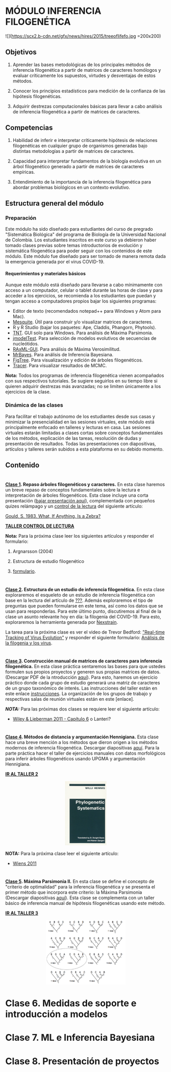 # MÓDULO INFERENCIA FILOGENÉTICA

![](https://scx2.b-cdn.net/gfx/news/hires/2015/treeoflifefo.jpg =200x200)

## Objetivos

1. Aprender las bases metodológicas de los principales métodos de inferencia filogenética a partir de matrices de caracteres homólogos y evaluar críticamente los supuestos, virtudes y desventajas de estos métodos.

2. Conocer los principios estadísticos para medición de la confianza de las hipótesis filogenéticas.  

3. Adquirir destrezas computacionales básicas para llevar a cabo análisis de inferencia filogenética a partir de matrices de caracteres.

## Competencias

1. Habilidad de inferir e interpretar críticamente hipótesis de relaciones filogenéticas en cualquier grupo de organismos generadas bajo distintas metodologías a partir de matrices de caracteres.

2. Capacidad para interpretar fundamentos de la biología evolutiva en un árbol filogenético generado a partir de matrices de caracteres empíricas.

3. Entendimiento de la importancia de la inferencia filogenética para abordar problemas biológicos en un contexto evolutivo.

## Estructura general del módulo

### Preparación

Este módulo ha sido diseñado para estudiantes del curso de pregrado "Sistemática Biológica" del programa de Biología de la Universidad Nacional de Colombia. Los estudiantes inscritos en este curso ya debieron haber tomado clases previas sobre temas introductorios de evolución y sistemática filogenética para poder seguir con los contenidos de este módulo. Este módulo fue diseñado para ser tomado de manera remota dada la emergencia generada por el virus COVID-19. 

#### Requerimientos y materiales básicos

Aunque este módulo está diseñado para llevarse a cabo mínimamente con acceso a un computador, celular o tablet durante las horas de clase y para acceder a los ejercicios, se recomienda a los estudiantes que puedan y tengan acceso a computadores propios bajar los siguientes programas:

- Editor de texto (recomendados notepad++ para Windows y Atom para Mac).
- [Mesquite](https://www.mesquiteproject.org/). Útil para construir y/o visualizar matrices de caracteres.
- R y R Studio (bajar los paquetes: Ape, Claddis, Phangorn, Phytools).
- [TNT](http://www.lillo.org.ar/phylogeny/tnt/). GUI solo para Windows. Para análisis de Máxima Parsimonia.
- [jmodelTest](https://github.com/ddarriba/jmodeltest2). Para selección de modelos evolutivos de secuencias de nucleótidos.
- [RAxML-GUI](https://antonellilab.github.io/raxmlGUI/). Para análisis de Máxima Verosimilitud.
- [MrBayes](http://nbisweden.github.io/MrBayes/download.html). Para análisis de Inferencia Bayesiana.
- [FigTree](https://github.com/rambaut/figtree/releases). Para visualización y edición de árboles filogenéticos.
- [Tracer](https://github.com/beast-dev/tracer/releases/tag/v1.7.1). Para visualizar resultados de MCMC.

**Nota:** Todos los programas de inferencia filogenética vienen acompañados con sus respectivos tutoriales. Se sugiere seguirlos en su tiempo libre si quieren adquirir destrezas más avanzadas; no se limiten únicamente a los ejercicios de la clase.  

### Dinámica de las clases

Para facilitar el trabajo autónomo de los estudiantes desde sus casas y minimizar la presencialidad en las sesiones virtuales, este módulo está principalmente enfocado en talleres y lecturas en casa. Las sesiones virtuales estarán limitadas a clases cortas sobre conceptos fundamentales de los métodos, explicación de las tareas, resolución de dudas y presentación de resultados. Todas las presentaciones con diapositivas, artículos y talleres serán subidos a esta plataforma en su debido momento.

## Contenido

#

**[Clase 1](/clase_1/Taller_1.md). Repaso árboles filogenéticos y caracteres.** En esta clase haremos un breve repaso de conceptos fundamentales sobre la lectura e interpretación de árboles filogenéticos. Esta clase incluye una corta presentación ([bajar presentación aquí](clase_1.pdf)), complementada con pequeños quizes relámpago y un [control de la lectura](/clase_1/Taller_1.md) del siguiente artículo:

[Gould, S. 1983. What, If Anything, Is a Zebra?](/clase_1/Gould_1983.pdf)

**[TALLER CONTROL DE LECTURA ](/clase_1/Taller_1.md)**

**Nota:** Para la próxima clase leer los siguientes artículos y responder el formulario:

1. Argnarsson (2004)

2. Estructura de estudio filogenético

3. [formulario](Formulario).

#

**[Clase 2](/clase_2/Taller_2.md). Estructura de un estudio de inferencia filogenética.** En esta clase exploraremos el esqueleto de un estudio de inferencia filogenética con base en la lectura del artículo de [???](??). Además exploraremos el tipo de preguntas que pueden formularse en este tema, así como los datos que se usan para responderlas. Para este último punto, discutiremos al final de la clase un asunto relevante hoy en día: la filogenia del COVID-19. Para esto, exploraremos la herramienta generada por [Nexstrain](https://nextstrain.org/). 

La tarea para la próxima clase es ver el video de Trevor Bedford: ["Real-time Tracking of Virus Evolution"](https://youtu.be/Ok2iZ9-cUlk) y responder el siguiente formulario: [Análisis de la filogenia y los virus](/clase_2/Taller_2.md).


#

**[Clase 3](/clase_2/Taller_2.md). Construcción manual de matrices de caracteres para inferencia filogenética.** En esta clase práctica sentaremos las bases para que ustedes formulen sus propios proyectos y generen sus propias matrices de datos. (Descargar PDF de la ntroducción [aquí](enlace)). Para esto, haremos un ejercicio práctico donde cada grupo de estudio generará una matriz de caracteres de un grupo taxonómico de interés. Las instrucciones del taller están en este enlace [instrucciones](enlace). La organización de los grupos de trabajo y respectivas salas de reunión virtuales están en este [enlace]. 

**_NOTA:_** Para las próximas dos clases se requiere leer el siguiente artículo:

- [Wiley & Lieberman 2011 - Capítulo 6](/clase_2/MP_Wiley_Lieberman.pdf) o Lanteri?

#

**[Clase 4](/clase_2/Taller_2.md). Métodos de distancia y argumentación Hennigiana.** Esta clase hace una breve mención a los métodos que dieron origen a los métodos modernos de inferencia filogenética. Descargar diapositivas [aquí](/clase_2/Clase_2.pdf). Para la parte práctica hacer el taller de ejercicios manuales con datos morfológicos para inferir árboles filogenéticos usando UPGMA y argumentación Hennigiana. 

**[IR AL TALLER 2](/clase_2/Taller_2.md)**

<p align="center">
  <img src="https://github.com/jaaguirresant/Sistematica-Filogenetica/blob/master/clase_2/Hennig_book.jpg" width="130" height="200" />
</p>

**NOTA:** Para la próxima clase leer el siguiente artículo: 

- [Wiens 2011](/Clase_3/Wiens_2011.pdf)

#

**[Clase 5](/Clase_3/Taller_MP1.md). Máxima Parsimonia II.** En esta clase se define el concepto de "criterio de optimalidad" para la inferencia filogenética y se presenta el primer método que incorpora este criterio: la Máxima Parsimonia (Descargar diapositivas [aquí](/Clase_3/Clase_3.pdf)). Esta clase se complementa con un taller básico de inferencia manual de hipótesis filogenéticas usando este método. 

**[IR AL TALLER 3](/Clase_3/Taller_MP1.md)**

<p align="center">
  <img src="https://github.com/jaaguirresant/Sistematica-Filogenetica/blob/master/Clase_3/Strict.png" width="250" height="200" />
</p>


#

# Clase 6. Medidas de soporte e introducción a modelos

# Clase 7. ML e Inferencia Bayesiana

# Clase 8. Presentación de proyectos
